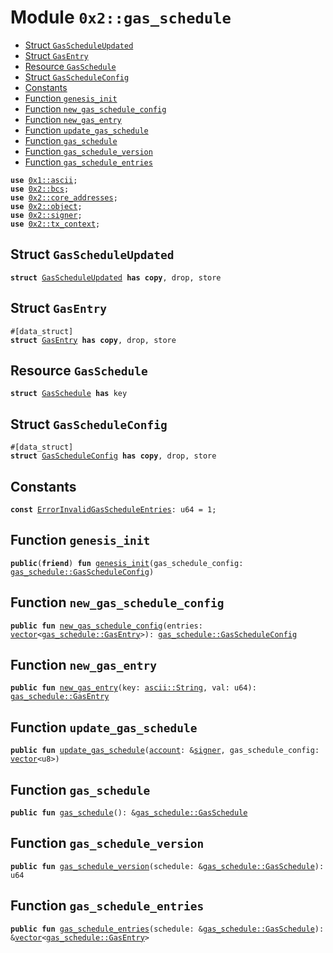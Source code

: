 
<a name="0x2_gas_schedule"></a>

# Module `0x2::gas_schedule`



-  [Struct `GasScheduleUpdated`](#0x2_gas_schedule_GasScheduleUpdated)
-  [Struct `GasEntry`](#0x2_gas_schedule_GasEntry)
-  [Resource `GasSchedule`](#0x2_gas_schedule_GasSchedule)
-  [Struct `GasScheduleConfig`](#0x2_gas_schedule_GasScheduleConfig)
-  [Constants](#@Constants_0)
-  [Function `genesis_init`](#0x2_gas_schedule_genesis_init)
-  [Function `new_gas_schedule_config`](#0x2_gas_schedule_new_gas_schedule_config)
-  [Function `new_gas_entry`](#0x2_gas_schedule_new_gas_entry)
-  [Function `update_gas_schedule`](#0x2_gas_schedule_update_gas_schedule)
-  [Function `gas_schedule`](#0x2_gas_schedule_gas_schedule)
-  [Function `gas_schedule_version`](#0x2_gas_schedule_gas_schedule_version)
-  [Function `gas_schedule_entries`](#0x2_gas_schedule_gas_schedule_entries)


<pre><code><b>use</b> <a href="">0x1::ascii</a>;
<b>use</b> <a href="bcs.md#0x2_bcs">0x2::bcs</a>;
<b>use</b> <a href="core_addresses.md#0x2_core_addresses">0x2::core_addresses</a>;
<b>use</b> <a href="object.md#0x2_object">0x2::object</a>;
<b>use</b> <a href="signer.md#0x2_signer">0x2::signer</a>;
<b>use</b> <a href="tx_context.md#0x2_tx_context">0x2::tx_context</a>;
</code></pre>



<a name="0x2_gas_schedule_GasScheduleUpdated"></a>

## Struct `GasScheduleUpdated`



<pre><code><b>struct</b> <a href="gas_schedule.md#0x2_gas_schedule_GasScheduleUpdated">GasScheduleUpdated</a> <b>has</b> <b>copy</b>, drop, store
</code></pre>



<a name="0x2_gas_schedule_GasEntry"></a>

## Struct `GasEntry`



<pre><code>#[data_struct]
<b>struct</b> <a href="gas_schedule.md#0x2_gas_schedule_GasEntry">GasEntry</a> <b>has</b> <b>copy</b>, drop, store
</code></pre>



<a name="0x2_gas_schedule_GasSchedule"></a>

## Resource `GasSchedule`



<pre><code><b>struct</b> <a href="gas_schedule.md#0x2_gas_schedule_GasSchedule">GasSchedule</a> <b>has</b> key
</code></pre>



<a name="0x2_gas_schedule_GasScheduleConfig"></a>

## Struct `GasScheduleConfig`



<pre><code>#[data_struct]
<b>struct</b> <a href="gas_schedule.md#0x2_gas_schedule_GasScheduleConfig">GasScheduleConfig</a> <b>has</b> <b>copy</b>, drop, store
</code></pre>



<a name="@Constants_0"></a>

## Constants


<a name="0x2_gas_schedule_ErrorInvalidGasScheduleEntries"></a>



<pre><code><b>const</b> <a href="gas_schedule.md#0x2_gas_schedule_ErrorInvalidGasScheduleEntries">ErrorInvalidGasScheduleEntries</a>: u64 = 1;
</code></pre>



<a name="0x2_gas_schedule_genesis_init"></a>

## Function `genesis_init`



<pre><code><b>public</b>(<b>friend</b>) <b>fun</b> <a href="gas_schedule.md#0x2_gas_schedule_genesis_init">genesis_init</a>(gas_schedule_config: <a href="gas_schedule.md#0x2_gas_schedule_GasScheduleConfig">gas_schedule::GasScheduleConfig</a>)
</code></pre>



<a name="0x2_gas_schedule_new_gas_schedule_config"></a>

## Function `new_gas_schedule_config`



<pre><code><b>public</b> <b>fun</b> <a href="gas_schedule.md#0x2_gas_schedule_new_gas_schedule_config">new_gas_schedule_config</a>(entries: <a href="">vector</a>&lt;<a href="gas_schedule.md#0x2_gas_schedule_GasEntry">gas_schedule::GasEntry</a>&gt;): <a href="gas_schedule.md#0x2_gas_schedule_GasScheduleConfig">gas_schedule::GasScheduleConfig</a>
</code></pre>



<a name="0x2_gas_schedule_new_gas_entry"></a>

## Function `new_gas_entry`



<pre><code><b>public</b> <b>fun</b> <a href="gas_schedule.md#0x2_gas_schedule_new_gas_entry">new_gas_entry</a>(key: <a href="_String">ascii::String</a>, val: u64): <a href="gas_schedule.md#0x2_gas_schedule_GasEntry">gas_schedule::GasEntry</a>
</code></pre>



<a name="0x2_gas_schedule_update_gas_schedule"></a>

## Function `update_gas_schedule`



<pre><code><b>public</b> <b>fun</b> <a href="gas_schedule.md#0x2_gas_schedule_update_gas_schedule">update_gas_schedule</a>(<a href="account.md#0x2_account">account</a>: &<a href="">signer</a>, gas_schedule_config: <a href="">vector</a>&lt;u8&gt;)
</code></pre>



<a name="0x2_gas_schedule_gas_schedule"></a>

## Function `gas_schedule`



<pre><code><b>public</b> <b>fun</b> <a href="gas_schedule.md#0x2_gas_schedule">gas_schedule</a>(): &<a href="gas_schedule.md#0x2_gas_schedule_GasSchedule">gas_schedule::GasSchedule</a>
</code></pre>



<a name="0x2_gas_schedule_gas_schedule_version"></a>

## Function `gas_schedule_version`



<pre><code><b>public</b> <b>fun</b> <a href="gas_schedule.md#0x2_gas_schedule_gas_schedule_version">gas_schedule_version</a>(schedule: &<a href="gas_schedule.md#0x2_gas_schedule_GasSchedule">gas_schedule::GasSchedule</a>): u64
</code></pre>



<a name="0x2_gas_schedule_gas_schedule_entries"></a>

## Function `gas_schedule_entries`



<pre><code><b>public</b> <b>fun</b> <a href="gas_schedule.md#0x2_gas_schedule_gas_schedule_entries">gas_schedule_entries</a>(schedule: &<a href="gas_schedule.md#0x2_gas_schedule_GasSchedule">gas_schedule::GasSchedule</a>): &<a href="">vector</a>&lt;<a href="gas_schedule.md#0x2_gas_schedule_GasEntry">gas_schedule::GasEntry</a>&gt;
</code></pre>
